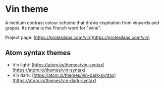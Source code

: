 # Vin theme

A medium contrast colour scheme that draws inspiration from vinyards and grapes. Its name is the French word for "wine".

Project page: [https://protesilaos.com/vin](https://protesilaos.com/vin)

## Atom syntax themes

- Vin light: [https://atom.io/themes/vin-syntax](https://atom.io/themes/vin-syntax)
- Vin dark: [https://atom.io/themes/vin-dark-syntax](https://atom.io/themes/vin-dark-syntax)
